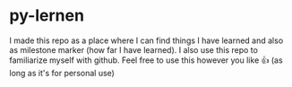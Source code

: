 # py-lernen

I made this repo as a place where I can find things I have learned and also as milestone marker (how far I have learned).
I also use this repo to familiarize myself with github.
Feel free to use this however you like 👍 (as long as it's for personal use)
